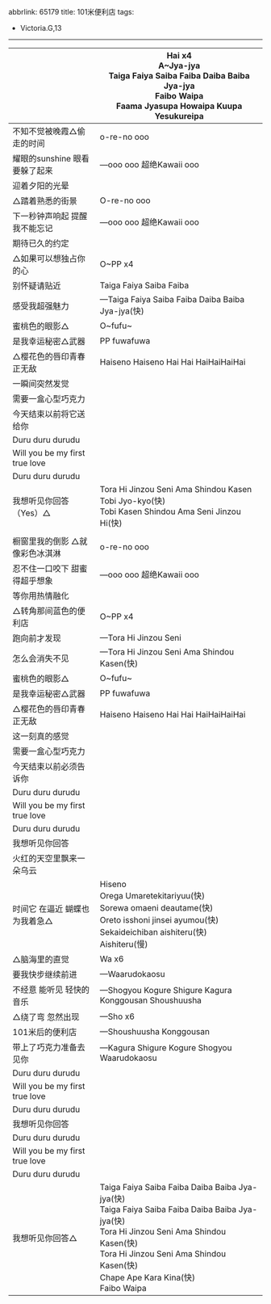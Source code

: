 abbrlink: 65179
title: 101米便利店
tags:
  - Victoria.G,13
---
|      |Hai x4<br>A~Jya-jya<br>Taiga Faiya Saiba Faiba Daiba Baiba Jya-jya<br>Faibo Waipa<br>Faama Jyasupa Howaipa Kuupa<br>Yesukureipa|
|--|--|
|不知不觉被晚霞△偷走的时间|o-re-no ooo|
|耀眼的sunshine 眼看要躲了起来|—ooo ooo 超绝Kawaii ooo|
|迎着夕阳的光晕 |      |
|△踏着熟悉的街景|O-re-no ooo|
|下一秒钟声响起 提醒我不能忘记|—ooo ooo 超绝Kawaii ooo|
|期待已久的约定|      |
|△如果可以想独占你的心|O~PP x4|
|别怀疑请贴近|Taiga Faiya Saiba Faiba|
|感受我超强魅力|—Taiga Faiya Saiba Faiba Daiba Baiba Jya-jya(快)|
|蜜桃色的眼影△|O~fufu~|
|是我幸运秘密△武器|PP fuwafuwa|
|△樱花色的唇印青春正无敌|Haiseno Haiseno Hai Hai HaiHaiHaiHai|
|一瞬间突然发觉|      |
|需要一盒心型巧克力|      |
|今天结束以前将它送给你|      |
|Duru duru durudu|      |
|Will you be my first true love|      |
|Duru duru durudu|      |
|我想听见你回答（Yes）△|Tora Hi Jinzou Seni Ama Shindou Kasen Tobi Jyo-kyo(快)<br>Tobi Kasen Shindou Ama Seni Jinzou Hi(快)|
|      |      |
|橱窗里我的倒影 △就像彩色冰淇淋|o-re-no ooo|
|忍不住一口咬下 甜蜜得超乎想象|—ooo ooo  超绝Kawaii ooo|
|等你用热情融化|      |
|△转角那间蓝色的便利店|O~PP x4|
|跑向前才发现|—Tora Hi Jinzou Seni |
|怎么会消失不见|—Tora Hi Jinzou Seni Ama Shindou Kasen(快)|
|蜜桃色的眼影△|O~fufu~|
|是我幸运秘密△武器|PP fuwafuwa|
|△樱花色的唇印青春正无敌|Haiseno Haiseno Hai Hai HaiHaiHaiHai|
|这一刻真的感觉|      |
|需要一盒心型巧克力|      |
|今天结束以前必须告诉你|      |
|Duru duru durudu|      |
|Will you be my first true love|      |
|Duru duru durudu|      |
|我想听见你回答|      |
|火红的天空里飘来一朵乌云|      |
|时间它 在逼近 蝴蝶也为我着急△|Hiseno<br>Orega Umaretekitariyuu(快)<br>Sorewa omaeni deautame(快)<br>Oreto isshoni jinsei ayumou(快)<br>Sekaideichiban aishiteru(快)<br>Aishiteru(慢)|
|△脑海里的直觉|Wa x6 |
|要我快步继续前进|—Waarudokaosu|
|不经意 能听见 轻快的音乐|—Shogyou Kogure Shigure Kagura Konggousan Shoushuusha|
|△绕了弯 忽然出现|—Sho x6|
|101米后的便利店|—Shoushuusha Konggousan|
|带上了巧克力准备去见你|—Kagura Shigure Kogure Shogyou Waarudokaosu|
|Duru duru durudu|      |
|Will you be my first true love|      |
|Duru duru durudu|      |
|我想听见你回答|      |
|Duru duru durudu|      |
|Will you be my first true love|      |
|Duru duru durudu|      |
|我想听见你回答△|Taiga Faiya Saiba Faiba Daiba Baiba Jya-jya(快)<br>Taiga Faiya Saiba Faiba Daiba Baiba Jya-jya(快)<br>Tora Hi Jinzou Seni Ama Shindou Kasen(快)<br>Tora Hi Jinzou Seni Ama Shindou Kasen(快)<br>Chape Ape Kara Kina(快)<br>Faibo Waipa|